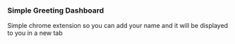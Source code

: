 ### Simple Greeting Dashboard

Simple chrome extension so you can add your name and it will be displayed to you in a new tab